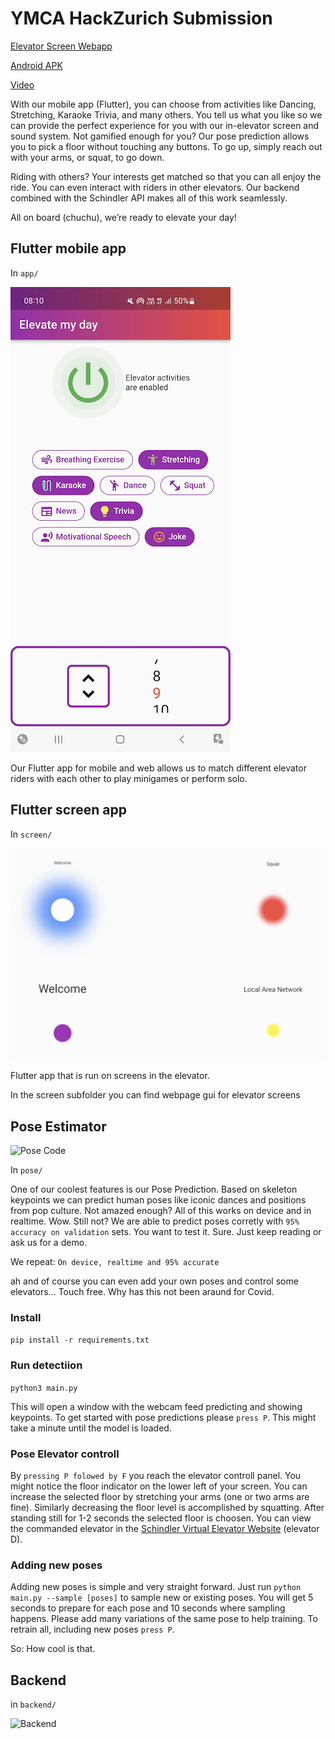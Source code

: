 # YMCA HackZurich Submission

[Elevator Screen Webapp](https://hoenggerberg.github.io/)

[Android APK](https://drive.google.com/file/d/1iamX1tHXR-soC0SzUgj4FXB35zNVcms2/view?usp=sharing)

[Video](https://youtu.be/UN25-8ofQlU)

With our mobile app (Flutter), you can choose from activities like Dancing, Stretching, Karaoke  Trivia, and many others.
You tell us what you like so we can provide the perfect experience for you with our in-elevator screen and sound system. 
Not gamified enough for you? Our pose prediction allows you to pick a floor without touching any buttons. To go up, simply reach out with your arms, or squat, to go down.

Riding with others? Your interests get matched so that you can all enjoy the ride. You can even interact with riders in other elevators.
Our backend combined with the Schindler API  makes all of this work seamlessly.

All on board (chuchu), we’re ready to elevate your day!

## Flutter mobile app

In `app/`

![Mobile App to set preferences](images/app.jpeg)

Our Flutter app for mobile and web allows us to match different elevator riders with each other to play minigames or perform solo. 

## Flutter screen app

In `screen/`

![Elevator Screen](images/screen.png)

Flutter app that is run on screens in the elevator.

In the screen subfolder you can find webpage gui for elevator screens

## Pose Estimator

![Pose Code](images/pose.png)

In `pose/`

One of our coolest features is our Pose Prediction. Based on skeleton keypoints we can predict human poses like iconic dances and positions from pop culture. Not amazed enough? All of this works on device and in realtime. Wow. Still not? We are able to predict poses corretly with `95% accuracy on validation` sets. You want to test it. Sure. Just keep reading or ask us for a demo. 

We repeat: `On device, realtime and 95% accurate`

ah and of course you can even add your own poses and control some elevators... Touch free. Why has this not been araund for Covid.

### Install 
``` pip install -r requirements.txt ```

### Run detectiion

``` python3 main.py ```

This will open a window with the webcam feed predicting and showing keypoints. To get started with pose predictions please `press P`. This might take a minute until the model is loaded. 

### Pose Elevator controll

By `pressing P folowed by F` you reach the elevator controll panel. You might notice the floor indicator on the lower left of your screen. You can increase the selected floor by stretching your arms (one or two arms are fine). Similarly decreasing the floor level is accomplished by squatting. After standing still for 1-2 seconds the selected floor is choosen. You can view the commanded elevator in the [Schindler Virtual Elevator Website](https://hack1.myport.guide/ui/paas/lift) (elevator D). 


### Adding new poses

Adding new poses is simple and very straight forward. Just run ```python main.py --sample [poses]``` to sample new or existing poses. You will get 5 seconds to prepare for each pose and 10 seconds where sampling happens. Please add many variations of the same pose to help training. To retrain all, including new poses `press P`. 

So: How cool is that.

## Backend

in `backend/`

![Backend](images/backend.png)

